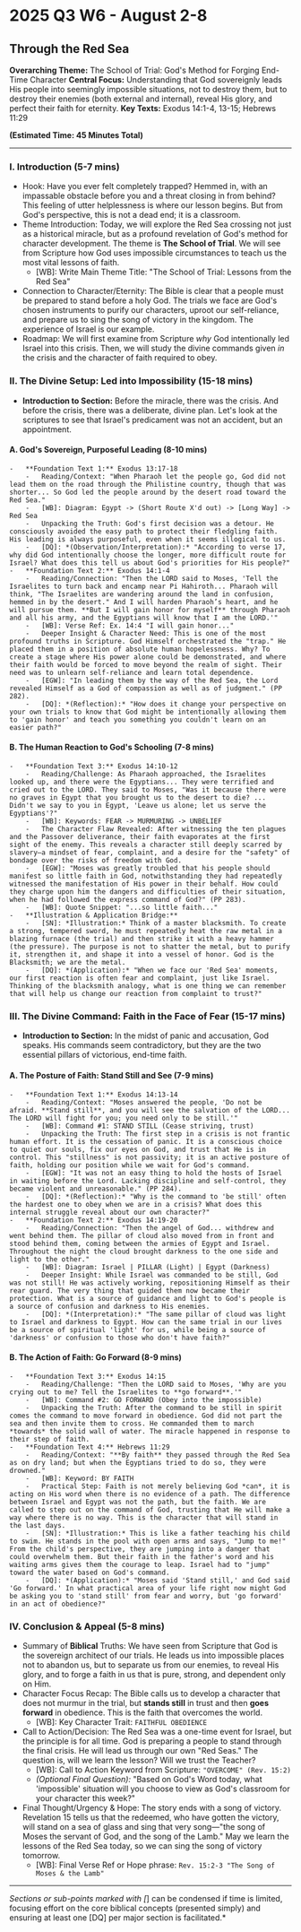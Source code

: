 # 2025 Q3 W6 - August 2-8
## Through the Red Sea

**Overarching Theme:** The School of Trial: God's Method for Forging End-Time Character
**Central Focus:** Understanding that God sovereignly leads His people into seemingly impossible situations, not to destroy them, but to destroy their enemies (both external and internal), reveal His glory, and perfect their faith for eternity.
**Key Texts:** Exodus 14:1-4, 13-15; Hebrews 11:29

**(Estimated Time: 45 Minutes Total)**

---

### I. Introduction (5-7 mins)
-   Hook: Have you ever felt completely trapped? Hemmed in, with an impassable obstacle before you and a threat closing in from behind? This feeling of utter helplessness is where our lesson begins. But from God's perspective, this is not a dead end; it is a classroom.
-   Theme Introduction: Today, we will explore the Red Sea crossing not just as a historical miracle, but as a profound revelation of God's method for character development. The theme is **The School of Trial**. We will see from Scripture how God uses impossible circumstances to teach us the most vital lessons of faith.
    -   [WB]: Write Main Theme Title: "The School of Trial: Lessons from the Red Sea"
-   Connection to Character/Eternity: The Bible is clear that a people must be prepared to stand before a holy God. The trials we face are God's chosen instruments to purify our characters, uproot our self-reliance, and prepare us to sing the song of victory in the kingdom. The experience of Israel is our example.
-   Roadmap: We will first examine from Scripture *why* God intentionally led Israel into this crisis. Then, we will study the divine commands given *in* the crisis and the character of faith required to obey.

### II. The Divine Setup: Led into Impossibility (15-18 mins)
-   **Introduction to Section:** Before the miracle, there was the crisis. And before the crisis, there was a deliberate, divine plan. Let's look at the scriptures to see that Israel's predicament was not an accident, but an appointment.

#### A. God's Sovereign, Purposeful Leading (8-10 mins)
    -   **Foundation Text 1:** Exodus 13:17-18
        -   Reading/Context: "When Pharaoh let the people go, God did not lead them on the road through the Philistine country, though that was shorter... So God led the people around by the desert road toward the Red Sea."
        -   [WB]: Diagram: Egypt -> (Short Route X'd out) -> [Long Way] -> Red Sea
        -   Unpacking the Truth: God's first decision was a detour. He consciously avoided the easy path to protect their fledgling faith. His leading is always purposeful, even when it seems illogical to us.
        -   [DQ]: *(Observation/Interpretation):* "According to verse 17, why did God intentionally choose the longer, more difficult route for Israel? What does this tell us about God's priorities for His people?"
    -   **Foundation Text 2:** Exodus 14:1-4
        -   Reading/Connection: "Then the LORD said to Moses, 'Tell the Israelites to turn back and encamp near Pi Hahiroth... Pharaoh will think, "The Israelites are wandering around the land in confusion, hemmed in by the desert." And I will harden Pharaoh’s heart, and he will pursue them. **But I will gain honor for myself** through Pharaoh and all his army, and the Egyptians will know that I am the LORD.'"
        -   [WB]: Verse Ref: Ex. 14:4 "I will gain honor..."
        -   Deeper Insight & Character Need: This is one of the most profound truths in Scripture. God Himself orchestrated the "trap." He placed them in a position of absolute human hopelessness. Why? To create a stage where His power alone could be demonstrated, and where their faith would be forced to move beyond the realm of sight. Their need was to unlearn self-reliance and learn total dependence.
        -   [EGW]: "In leading them by the way of the Red Sea, the Lord revealed Himself as a God of compassion as well as of judgment." (PP 282).
        -   [DQ]: *(Reflection):* "How does it change your perspective on your own trials to know that God might be intentionally allowing them to 'gain honor' and teach you something you couldn't learn on an easier path?"

#### B. The Human Reaction to God's Schooling (7-8 mins)
    -   **Foundation Text 3:** Exodus 14:10-12
        -   Reading/Challenge: As Pharaoh approached, the Israelites looked up, and there were the Egyptians... They were terrified and cried out to the LORD. They said to Moses, "Was it because there were no graves in Egypt that you brought us to the desert to die? ... Didn't we say to you in Egypt, 'Leave us alone; let us serve the Egyptians'?"
        -   [WB]: Keywords: FEAR -> MURMURING -> UNBELIEF
        -   The Character Flaw Revealed: After witnessing the ten plagues and the Passover deliverance, their faith evaporates at the first sight of the enemy. This reveals a character still deeply scarred by slavery—a mindset of fear, complaint, and a desire for the "safety" of bondage over the risks of freedom with God.
        -   [EGW]: "Moses was greatly troubled that his people should manifest so little faith in God, notwithstanding they had repeatedly witnessed the manifestation of His power in their behalf. How could they charge upon him the dangers and difficulties of their situation, when he had followed the express command of God?" (PP 283).
        -   [WB]: Quote Snippet: "...so little faith..."
    -   **Illustration & Application Bridge:**
        -   [SN]: *Illustration:* Think of a master blacksmith. To create a strong, tempered sword, he must repeatedly heat the raw metal in a blazing furnace (the trial) and then strike it with a heavy hammer (the pressure). The purpose is not to shatter the metal, but to purify it, strengthen it, and shape it into a vessel of honor. God is the Blacksmith; we are the metal.
        -   [DQ]: *(Application):* "When we face our 'Red Sea' moments, our first reaction is often fear and complaint, just like Israel. Thinking of the blacksmith analogy, what is one thing we can remember that will help us change our reaction from complaint to trust?"

### III. The Divine Command: Faith in the Face of Fear (15-17 mins)
-   **Introduction to Section:** In the midst of panic and accusation, God speaks. His commands seem contradictory, but they are the two essential pillars of victorious, end-time faith.

#### A. The Posture of Faith: Stand Still and See (7-9 mins)
    -   **Foundation Text 1:** Exodus 14:13-14
        -   Reading/Context: "Moses answered the people, 'Do not be afraid. **Stand still**, and you will see the salvation of the LORD... The LORD will fight for you; you need only to be still.'"
        -   [WB]: Command #1: STAND STILL (Cease striving, trust)
        -   Unpacking the Truth: The first step in a crisis is not frantic human effort. It is the cessation of panic. It is a conscious choice to quiet our souls, fix our eyes on God, and trust that He is in control. This "stillness" is not passivity; it is an active posture of faith, holding our position while we wait for God's command.
        -   [EGW]: "It was not an easy thing to hold the hosts of Israel in waiting before the Lord. Lacking discipline and self-control, they became violent and unreasonable." (PP 284).
        -   [DQ]: *(Reflection):* "Why is the command to 'be still' often the hardest one to obey when we are in a crisis? What does this internal struggle reveal about our own character?"
    -   **Foundation Text 2:** Exodus 14:19-20
        -   Reading/Connection: "Then the angel of God... withdrew and went behind them. The pillar of cloud also moved from in front and stood behind them, coming between the armies of Egypt and Israel. Throughout the night the cloud brought darkness to the one side and light to the other."
        -   [WB]: Diagram: Israel | PILLAR (Light) | Egypt (Darkness)
        -   Deeper Insight: While Israel was commanded to be still, God was not still! He was actively working, repositioning Himself as their rear guard. The very thing that guided them now became their protection. What is a source of guidance and light to God's people is a source of confusion and darkness to His enemies.
        -   [DQ]: *(Interpretation):* "The same pillar of cloud was light to Israel and darkness to Egypt. How can the same trial in our lives be a source of spiritual 'light' for us, while being a source of 'darkness' or confusion to those who don't have faith?"

#### B. The Action of Faith: Go Forward (8-9 mins)
    -   **Foundation Text 3:** Exodus 14:15
        -   Reading/Challenge: "Then the LORD said to Moses, 'Why are you crying out to me? Tell the Israelites to **go forward**.'"
        -   [WB]: Command #2: GO FORWARD (Obey into the impossible)
        -   Unpacking the Truth: After the command to be still in spirit comes the command to move forward in obedience. God did not part the sea and then invite them to cross. He commanded them to march *towards* the solid wall of water. The miracle happened in response to their step of faith.
    -   **Foundation Text 4:** Hebrews 11:29
        -   Reading/Context: "**By faith** they passed through the Red Sea as on dry land; but when the Egyptians tried to do so, they were drowned."
        -   [WB]: Keyword: BY FAITH
        -   Practical Step: Faith is not merely believing God *can*, it is acting on His word when there is no evidence of a path. The difference between Israel and Egypt was not the path, but the faith. We are called to step out on the command of God, trusting that He will make a way where there is no way. This is the character that will stand in the last days.
        -   [SN]: *Illustration:* This is like a father teaching his child to swim. He stands in the pool with open arms and says, "Jump to me!" From the child's perspective, they are jumping into a danger that could overwhelm them. But their faith in the father's word and his waiting arms gives them the courage to leap. Israel had to "jump" toward the water based on God's command.
        -   [DQ]: *(Application):* "Moses said 'Stand still,' and God said 'Go forward.' In what practical area of your life right now might God be asking you to 'stand still' from fear and worry, but 'go forward' in an act of obedience?"

### IV. Conclusion & Appeal (5-8 mins)
-   Summary of **Biblical** Truths: We have seen from Scripture that God is the sovereign architect of our trials. He leads us into impossible places not to abandon us, but to separate us from our enemies, to reveal His glory, and to forge a faith in us that is pure, strong, and dependent only on Him.
-   Character Focus Recap: The Bible calls us to develop a character that does not murmur in the trial, but **stands still** in trust and then **goes forward** in obedience. This is the faith that overcomes the world.
    -   [WB]: Key Character Trait: `FAITHFUL OBEDIENCE`
-   Call to Action/Decision: The Red Sea was a one-time event for Israel, but the principle is for all time. God is preparing a people to stand through the final crisis. He will lead us through our own "Red Seas." The question is, will we learn the lesson? Will we trust the Teacher?
    -   [WB]: Call to Action Keyword from Scripture: ```"OVERCOME" (Rev. 15:2)```
    -   *(Optional Final Question):* "Based on God's Word today, what 'impossible' situation will you choose to view as God's classroom for your character this week?"
-   Final Thought/Urgency & Hope: The story ends with a song of victory. Revelation 15 tells us that the redeemed, who have gotten the victory, will stand on a sea of glass and sing that very song—"the song of Moses the servant of God, and the song of the Lamb." May we learn the lessons of the Red Sea today, so we can sing the song of victory tomorrow.
    -   [WB]: Final Verse Ref or Hope phrase: ```Rev. 15:2-3 "The Song of Moses & the Lamb"```

---
*Sections or sub-points marked with [*] can be condensed if time is limited, focusing effort on the core biblical concepts (presented simply) and ensuring at least one [DQ] per major section is facilitated.*